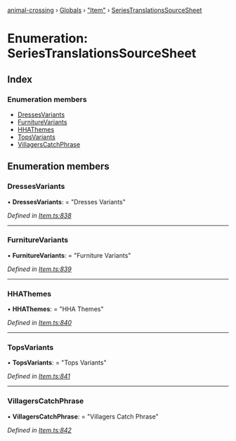 [animal-crossing](../README.md) › [Globals](../globals.md) › ["Item"](../modules/_item_.md) › [SeriesTranslationsSourceSheet](_item_.seriestranslationssourcesheet.md)

# Enumeration: SeriesTranslationsSourceSheet

## Index

### Enumeration members

* [DressesVariants](_item_.seriestranslationssourcesheet.md#dressesvariants)
* [FurnitureVariants](_item_.seriestranslationssourcesheet.md#furniturevariants)
* [HHAThemes](_item_.seriestranslationssourcesheet.md#hhathemes)
* [TopsVariants](_item_.seriestranslationssourcesheet.md#topsvariants)
* [VillagersCatchPhrase](_item_.seriestranslationssourcesheet.md#villagerscatchphrase)

## Enumeration members

###  DressesVariants

• **DressesVariants**: = "Dresses Variants"

*Defined in [Item.ts:838](https://github.com/Norviah/animal-crossing/blob/c9eb585/module/types/Item.ts#L838)*

___

###  FurnitureVariants

• **FurnitureVariants**: = "Furniture Variants"

*Defined in [Item.ts:839](https://github.com/Norviah/animal-crossing/blob/c9eb585/module/types/Item.ts#L839)*

___

###  HHAThemes

• **HHAThemes**: = "HHA Themes"

*Defined in [Item.ts:840](https://github.com/Norviah/animal-crossing/blob/c9eb585/module/types/Item.ts#L840)*

___

###  TopsVariants

• **TopsVariants**: = "Tops Variants"

*Defined in [Item.ts:841](https://github.com/Norviah/animal-crossing/blob/c9eb585/module/types/Item.ts#L841)*

___

###  VillagersCatchPhrase

• **VillagersCatchPhrase**: = "Villagers Catch Phrase"

*Defined in [Item.ts:842](https://github.com/Norviah/animal-crossing/blob/c9eb585/module/types/Item.ts#L842)*
